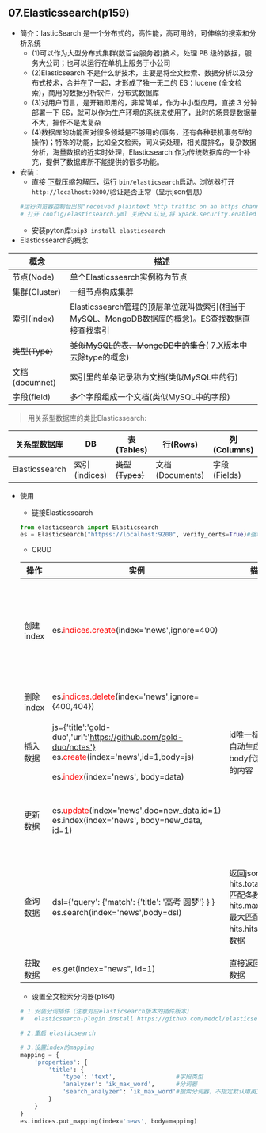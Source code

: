 ## 07.Elasticssearch(p159)
- 简介：lasticSearch 是一个分布式的，高性能，高可用的，可伸缩的搜索和分析系统
    - (1)可以作为大型分布式集群(数百台服务器)技术，处理 PB 级的数据，服务大公司；也可以运行在单机上服务于小公司
    - (2)Elasticsearch 不是什么新技术，主要是将全文检索、数据分析以及分布式技术，合并在了一起，才形成了独一无二的 ES：lucene (全文检索)，商用的数据分析软件，分布式数据库
    - (3)对用户而言，是开箱即用的，非常简单，作为中小型应用，直接 3 分钟部署一下 ES，就可以作为生产环境的系统来使用了，此时的场景是数据量不大，操作不是太复杂
    - (4)数据库的功能面对很多领域是不够用的(事务，还有各种联机事务型的操作)；特殊的功能，比如全文检索，同义词处理，相关度排名，复杂数据分析，海量数据的近实时处理，Elasticsearch 作为传统数据库的一个补充，提供了数据库所不能提供的很多功能。
- 安装：
    - 直接 [下载](https://www.elastic.co/cn/downloads/elasticsearch)压缩包解压，运行 `bin/elasticsearch`启动。浏览器打开`http://localhost:9200/`验证是否正常（显示json信息）
    ```python
    #运行浏览器控制台出现"received plaintext http traffic on an https channel, closing connection Netty4HttpChannel{localAddress=/[0:0:0:0:0:0:0:1]:9200"
    # 打开 config/elasticsearch.yml 关闭SSL认证,将 xpack.security.enabled 设置成 false
    ```
    - 安装pyton库:`pip3 install elasticsearch`
- Elasticssearch的概念

概念|描述
---|---
节点(Node)|单个Elasticssearch实例称为节点
集群(Cluster)|一组节点构成集群
索引(index)|Elasticssearch管理的顶层单位就叫做索引(相当于MySQL、MongoDB数据库的概念)。ES查找数据直接查找索引
~~类型(Type)~~|~~类似MySQL的表、MongoDB中的集合~~( 7.X版本中去除type的概念)
文档(documnet)|索引里的单条记录称为文档(类似MySQL中的行)
字段(field)|多个字段组成一个文档(类似MySQL中的字段)


> 用关系型数据库的类比Elasticssearch:

关系型数据库| DB|表(Tables)|行(Rows)|列(Columns)
 ---|---|---|---|---
Elasticssearch|索引(indices)|~~类型(Types)~~|文档(Documents)|字段(Fields)

- 使用
    - 链接Elasticssearch
    ```python
    from elasticsearch import Elasticsearch
    es = Elasticsearch("httpss://localhost:9200", verify_certs=True)#强制SSL验证,注意"httpss".httpss://[user:pwd^]hostname:port
    ```

    - CRUD

    操作|实例|描述|其他
    ---|---|---|---
    创建index|es.<span style="color:red">indices.create</span>(index='news',ignore=400)||如果创建失败返回的`status=400`表示已经存在，ignore=400则忽略改错误否则抛异常
    删除index|es.<span style="color:red">indices.delete</span>(index='news',ignore={400,404})||404不存在（http code套进来了？）
    插入数据|js={'title':'gold-duo','url':'https://github.com/gold-duo/notes'}</br>es.<span style="color:red">create</span>(index='news',id=1,body=js)</br></br>es.<span style="color:red">index</span>(index='news', body=data)|id唯一标识(无则自动生成)，body代表文档的内容|es.create调用的是es.index
    更新数据|es.<span style="color:red">update</span>(index='news',doc=new_data,id=1)</font></br>es.index(index='news', body=new_data, id=1)||如上es.index既可插入又可更新，所以当数据不存在则更新
    查询数据|dsl={'query': {'match': {'title': '高考 圆梦'} } }</br>es.search(index='news',body=dsl)|返回json:</br>hits.total.value:匹配条数</br>hits.max_score:最大匹配分数</br>hits.hits:匹配的数据|全文检索，所以这里设置的'高考 圆梦'，就是包含'高考'或者'圆梦'的数据</br>查询[DSL](https://www.elastic.co/guide/en/elasticsearch/reference/current/query-dsl.html)
    获取数据|es.get(index="news",  id=1)|直接返回id=1的数据|

    - 设置全文检索分词器(p164)
    ```python
    # 1.安装分词插件（注意对应elasticsearch版本的插件版本）
    #   elasticsearch-plugin install https://github.com/medcl/elasticsearch-analysis-ik/releases/download/v8.11.3/elasticsearch-analysis-ik-8.11.3.zip

    # 2.重启 elasticsearch

    # 3.设置index的mapping
    mapping = {
        'properties': {
            'title': {
                'type': 'text',                 #字段类型
                'analyzer': 'ik_max_word',      #分词器
                'search_analyzer': 'ik_max_word'#搜索分词器，不指定默认用英文分词
            }
        }
    }
    es.indices.put_mapping(index='news', body=mapping)
    ```